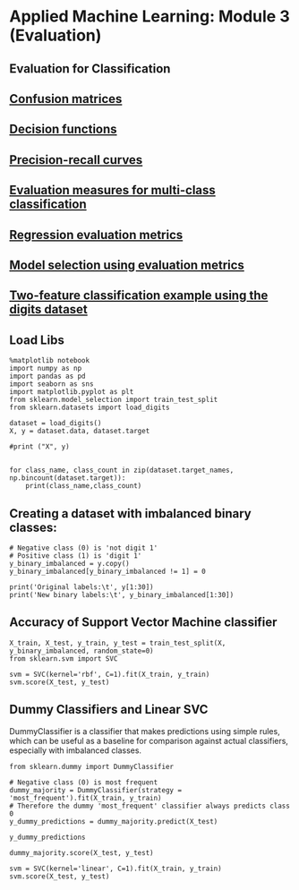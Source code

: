 # Applied Machine Learning: Module 3 (Evaluation)

## Evaluation for Classification


## [Confusion matrices](confusion-matrices.md "1")

## [Decision functions](decision-functions.md "1")

## [Precision-recall curves](precision-recall-curves.md "1")

## [Evaluation measures for multi-class classification](evaluation-measures-for-multi-class-classification.md "1")

## [Regression evaluation metrics](regression-evaluation-metrics.md "1")

## [Model selection using evaluation metrics](model-selection-using-evaluation-metrics.md "1")

## [Two-feature classification example using the digits dataset](two-feature-classification-example-using-the-digits-dataset.md "1")

## Load Libs
```
%matplotlib notebook
import numpy as np
import pandas as pd
import seaborn as sns
import matplotlib.pyplot as plt
from sklearn.model_selection import train_test_split
from sklearn.datasets import load_digits

dataset = load_digits()
X, y = dataset.data, dataset.target

#print ("X", y)


for class_name, class_count in zip(dataset.target_names, np.bincount(dataset.target)):
    print(class_name,class_count)

```

## Creating a dataset with imbalanced binary classes:  
```
# Negative class (0) is 'not digit 1' 
# Positive class (1) is 'digit 1'
y_binary_imbalanced = y.copy()
y_binary_imbalanced[y_binary_imbalanced != 1] = 0

print('Original labels:\t', y[1:30])
print('New binary labels:\t', y_binary_imbalanced[1:30])
```

## Accuracy of Support Vector Machine classifier

```
X_train, X_test, y_train, y_test = train_test_split(X, y_binary_imbalanced, random_state=0)
from sklearn.svm import SVC

svm = SVC(kernel='rbf', C=1).fit(X_train, y_train)
svm.score(X_test, y_test)
```

## Dummy Classifiers and Linear SVC

DummyClassifier is a classifier that makes predictions using simple rules, which can be useful as a baseline for comparison against actual classifiers, especially with imbalanced classes.

```
from sklearn.dummy import DummyClassifier

# Negative class (0) is most frequent
dummy_majority = DummyClassifier(strategy = 'most_frequent').fit(X_train, y_train)
# Therefore the dummy 'most_frequent' classifier always predicts class 0
y_dummy_predictions = dummy_majority.predict(X_test)

y_dummy_predictions

dummy_majority.score(X_test, y_test)

svm = SVC(kernel='linear', C=1).fit(X_train, y_train)
svm.score(X_test, y_test)

```


